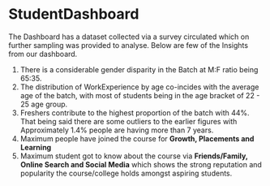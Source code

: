 # StudentDashboard

The Dashboard has a dataset collected via a survey circulated which on further sampling was provided to analyse.
Below are few of the Insights from our dashboard.

1. There is a considerable gender disparity in the Batch at M:F ratio being 65:35.
2. The distribution of WorkExperience by age co-incides with the average age of the batch, with most of students being in the age bracket of 22 - 25 age group. 
3. Freshers contribute to the highest proportion of the batch with 44%. That being said there are some outliers to the earlier figures with Approximately 1.4% people are having more than 7 years.
4. Maximum people have joined the course for **Growth, Placements and Learning**
5. Maximum student got to know about the course via **Friends/Family, Online Search and Social Media** which shows the strong reputation and popularity the course/college holds amongst aspiring students.

